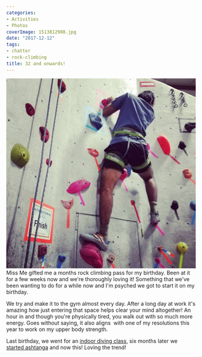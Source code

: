 ```yaml
---
categories:
- Activities
- Photos
coverImage: 1513812908.jpg
date: "2017-12-12"
tags:
- chatter
- rock-climbing
title: 32 and onwards!
---
```

![](images/1513812908.jpg)
Miss Me gifted me a months rock climbing pass for my birthday. Been at it for a few weeks now and we're thoroughly loving it! Something that we've been wanting to do for a while now and I'm psyched we got to start it on my birthday.

We try and make it to the gym almost every day. After a long day at work it's amazing how just entering that space helps clear your mind altogether! An hour in and though you're physically tired, you walk out with so much more energy. Goes without saying, it also aligns  with one of my resolutions this year to work on my upper body strength.

Last birthday, we went for an [indoor diving class](https://srikanthperinkulam.com/2016/12/12/flying-31-with-the-reindeer/), six months later we [started ashtanga](https://srikanthperinkulam.com/2017/06/12/ashtanga/) and now this! Loving the trend!